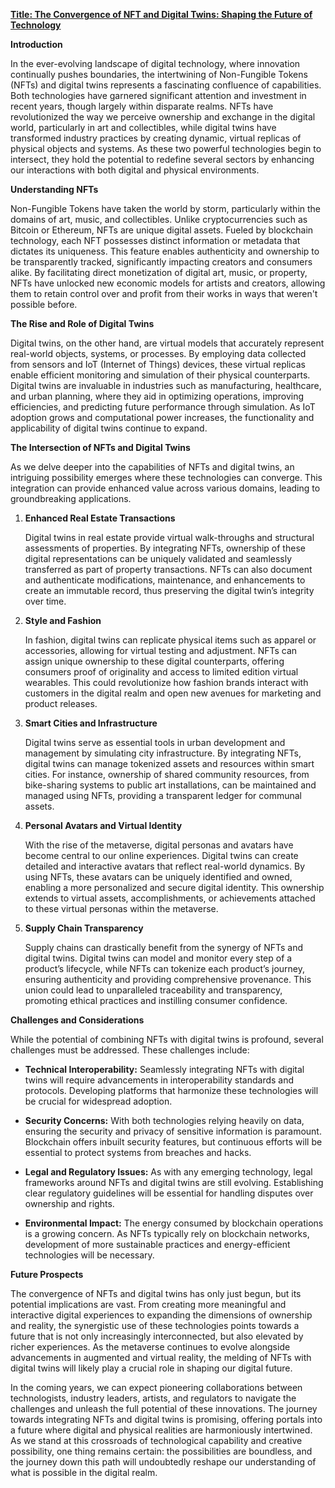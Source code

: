 [**Title: The Convergence of NFT and Digital Twins: Shaping the Future of Technology**](https://www.forbes.com/sites/bernardmarr/2022/09/05/the-convergence-of-nft-and-digital-twins-shaping-the-future-of-technology/?sh=3be51d223b0e)

**Introduction**

In the ever-evolving landscape of digital technology, where innovation continually pushes boundaries, the intertwining of Non-Fungible Tokens (NFTs) and digital twins represents a fascinating confluence of capabilities. Both technologies have garnered significant attention and investment in recent years, though largely within disparate realms. NFTs have revolutionized the way we perceive ownership and exchange in the digital world, particularly in art and collectibles, while digital twins have transformed industry practices by creating dynamic, virtual replicas of physical objects and systems. As these two powerful technologies begin to intersect, they hold the potential to redefine several sectors by enhancing our interactions with both digital and physical environments.

**Understanding NFTs**

Non-Fungible Tokens have taken the world by storm, particularly within the domains of art, music, and collectibles. Unlike cryptocurrencies such as Bitcoin or Ethereum, NFTs are unique digital assets. Fueled by blockchain technology, each NFT possesses distinct information or metadata that dictates its uniqueness. This feature enables authenticity and ownership to be transparently tracked, significantly impacting creators and consumers alike. By facilitating direct monetization of digital art, music, or property, NFTs have unlocked new economic models for artists and creators, allowing them to retain control over and profit from their works in ways that weren't possible before.

**The Rise and Role of Digital Twins**

Digital twins, on the other hand, are virtual models that accurately represent real-world objects, systems, or processes. By employing data collected from sensors and IoT (Internet of Things) devices, these virtual replicas enable efficient monitoring and simulation of their physical counterparts. Digital twins are invaluable in industries such as manufacturing, healthcare, and urban planning, where they aid in optimizing operations, improving efficiencies, and predicting future performance through simulation. As IoT adoption grows and computational power increases, the functionality and applicability of digital twins continue to expand.

**The Intersection of NFTs and Digital Twins**

As we delve deeper into the capabilities of NFTs and digital twins, an intriguing possibility emerges where these technologies can converge. This integration can provide enhanced value across various domains, leading to groundbreaking applications.

1. **Enhanced Real Estate Transactions**

   Digital twins in real estate provide virtual walk-throughs and structural assessments of properties. By integrating NFTs, ownership of these digital representations can be uniquely validated and seamlessly transferred as part of property transactions. NFTs can also document and authenticate modifications, maintenance, and enhancements to create an immutable record, thus preserving the digital twin’s integrity over time.

2. **Style and Fashion**

   In fashion, digital twins can replicate physical items such as apparel or accessories, allowing for virtual testing and adjustment. NFTs can assign unique ownership to these digital counterparts, offering consumers proof of originality and access to limited edition virtual wearables. This could revolutionize how fashion brands interact with customers in the digital realm and open new avenues for marketing and product releases.

3. **Smart Cities and Infrastructure**

   Digital twins serve as essential tools in urban development and management by simulating city infrastructure. By integrating NFTs, digital twins can manage tokenized assets and resources within smart cities. For instance, ownership of shared community resources, from bike-sharing systems to public art installations, can be maintained and managed using NFTs, providing a transparent ledger for communal assets.

4. **Personal Avatars and Virtual Identity**

   With the rise of the metaverse, digital personas and avatars have become central to our online experiences. Digital twins can create detailed and interactive avatars that reflect real-world dynamics. By using NFTs, these avatars can be uniquely identified and owned, enabling a more personalized and secure digital identity. This ownership extends to virtual assets, accomplishments, or achievements attached to these virtual personas within the metaverse.

5. **Supply Chain Transparency**

   Supply chains can drastically benefit from the synergy of NFTs and digital twins. Digital twins can model and monitor every step of a product’s lifecycle, while NFTs can tokenize each product’s journey, ensuring authenticity and providing comprehensive provenance. This union could lead to unparalleled traceability and transparency, promoting ethical practices and instilling consumer confidence.

**Challenges and Considerations**

While the potential of combining NFTs with digital twins is profound, several challenges must be addressed. These challenges include:

- **Technical Interoperability:** Seamlessly integrating NFTs with digital twins will require advancements in interoperability standards and protocols. Developing platforms that harmonize these technologies will be crucial for widespread adoption.

- **Security Concerns:** With both technologies relying heavily on data, ensuring the security and privacy of sensitive information is paramount. Blockchain offers inbuilt security features, but continuous efforts will be essential to protect systems from breaches and hacks.

- **Legal and Regulatory Issues:** As with any emerging technology, legal frameworks around NFTs and digital twins are still evolving. Establishing clear regulatory guidelines will be essential for handling disputes over ownership and rights.

- **Environmental Impact:** The energy consumed by blockchain operations is a growing concern. As NFTs typically rely on blockchain networks, development of more sustainable practices and energy-efficient technologies will be necessary.

**Future Prospects**

The convergence of NFTs and digital twins has only just begun, but its potential implications are vast. From creating more meaningful and interactive digital experiences to expanding the dimensions of ownership and reality, the synergistic use of these technologies points towards a future that is not only increasingly interconnected, but also elevated by richer experiences. As the metaverse continues to evolve alongside advancements in augmented and virtual reality, the melding of NFTs with digital twins will likely play a crucial role in shaping our digital future.

In the coming years, we can expect pioneering collaborations between technologists, industry leaders, artists, and regulators to navigate the challenges and unleash the full potential of these innovations. The journey towards integrating NFTs and digital twins is promising, offering portals into a future where digital and physical realities are harmoniously intertwined. As we stand at this crossroads of technological capability and creative possibility, one thing remains certain: the possibilities are boundless, and the journey down this path will undoubtedly reshape our understanding of what is possible in the digital realm.